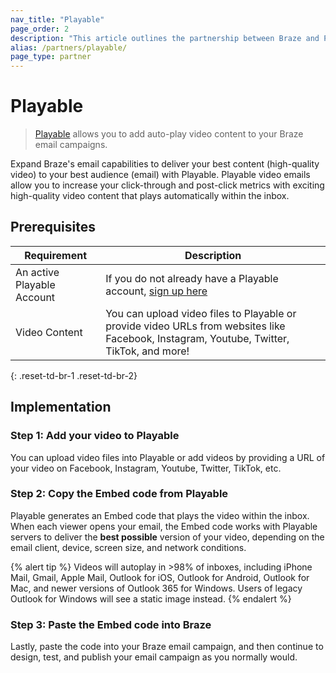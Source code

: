 ```yaml
---
nav_title: "Playable"
page_order: 2
description: "This article outlines the partnership between Braze and Playable, a video platform that allows you to add video content to your Braze email campaigns."
alias: /partners/playable/
page_type: partner
---
```


# Playable

> [Playable][1] allows you to add auto-play video content to your Braze email campaigns.

Expand Braze's email capabilities to deliver your best content (high-quality video) to your best audience (email) with Playable. Playable video emails allow you to increase your click-through and post-click metrics with exciting high-quality video content that plays automatically within the inbox.

## Prerequisites

Requirement | Description
----------- | -----
An active Playable Account | If you do not already have a Playable account, [sign up here][signup]
Video Content | You can upload video files to Playable or provide video URLs from websites like Facebook, Instagram, Youtube, Twitter, TikTok, and more!
{: .reset-td-br-1 .reset-td-br-2}

## Implementation

### Step 1: Add your video to Playable

You can upload video files into Playable or add videos by providing a URL of your video on Facebook, Instagram, Youtube, Twitter, TikTok, etc.

### Step 2: Copy the Embed code from Playable

Playable generates an Embed code that plays the video within the inbox. When each viewer opens your email, the Embed code works with Playable servers to deliver the __best possible__ version of your video, depending on the email client, device, screen size, and network conditions.

{% alert tip %}
Videos will autoplay in >98% of inboxes, including iPhone Mail, Gmail, Apple Mail, Outlook for iOS, Outlook for Android, Outlook for Mac, and newer versions of Outlook 365 for Windows.
Users of legacy Outlook for Windows will see a static image instead.
{% endalert %}

### Step 3: Paste the Embed code into Braze

Lastly, paste the code into your Braze email campaign, and then continue to design, test, and publish your email campaign as you normally would.

[1]: https://playable.video
[signup]: https://signup.playable.video